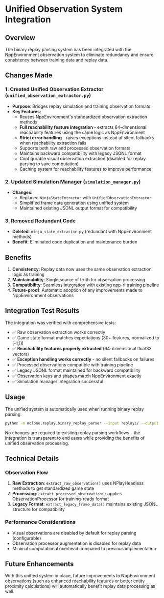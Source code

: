 # Unified Observation System Integration

## Overview

The binary replay parsing system has been integrated with the NppEnvironment observation system to eliminate redundancy and ensure consistency between training data and replay data.

## Changes Made

### 1. Created Unified Observation Extractor (`unified_observation_extractor.py`)

- **Purpose**: Bridges replay simulation and training observation formats
- **Key Features**:
  - Reuses NppEnvironment's standardized observation extraction methods
  - **Full reachability feature integration** - extracts 64-dimensional reachability features using the same logic as NppEnvironment
  - **Strict error handling** - raises exceptions instead of silent fallbacks when reachability extraction fails
  - Supports both raw and processed observation formats
  - Maintains backward compatibility with legacy JSONL format
  - Configurable visual observation extraction (disabled for replay parsing to save computation)
  - Caching system for reachability features to improve performance

### 2. Updated Simulation Manager (`simulation_manager.py`)

- **Changes**:
  - Replaced `NinjaStateExtractor` with `UnifiedObservationExtractor`
  - Simplified frame data generation using unified system
  - Maintained existing JSONL output format for compatibility

### 3. Removed Redundant Code

- **Deleted**: `ninja_state_extractor.py` (redundant with NppEnvironment methods)
- **Benefit**: Eliminated code duplication and maintenance burden

## Benefits

1. **Consistency**: Replay data now uses the same observation extraction logic as training
2. **Maintainability**: Single source of truth for observation processing
3. **Compatibility**: Seamless integration with existing npp-rl training pipeline
4. **Future-proof**: Automatic adoption of any improvements made to NppEnvironment observations

## Integration Test Results

The integration was verified with comprehensive tests:

- ✅ Raw observation extraction works correctly
- ✅ Game state format matches expectations (30+ features, normalized to [-1,1])
- ✅ **Reachability features properly extracted** (64-dimensional float32 vectors)
- ✅ **Exception handling works correctly** - no silent fallbacks on failures
- ✅ Processed observations compatible with training pipeline
- ✅ Legacy JSONL format maintained for backward compatibility
- ✅ Observation keys and shapes match NppEnvironment exactly
- ✅ Simulation manager integration successful

## Usage

The unified system is automatically used when running binary replay parsing:

```bash
python -m nclone.replay.binary_replay_parser --input replays/ --output datasets/raw/
```

No changes are required to existing replay parsing workflows - the integration is transparent to end users while providing the benefits of unified observation processing.

## Technical Details

### Observation Flow

1. **Raw Extraction**: `extract_raw_observation()` uses NPlayHeadless methods to get standardized game state
2. **Processing**: `extract_processed_observation()` applies ObservationProcessor for training-ready format  
3. **Legacy Format**: `extract_legacy_frame_data()` maintains existing JSONL structure for compatibility

### Performance Considerations

- Visual observations are disabled by default for replay parsing (configurable)
- Observation processor augmentation is disabled for replay data
- Minimal computational overhead compared to previous implementation

## Future Enhancements

With this unified system in place, future improvements to NppEnvironment observations (such as enhanced reachability features or better entity proximity calculations) will automatically benefit replay data processing as well.
